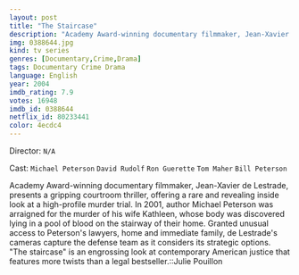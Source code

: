 ```yaml
---
layout: post
title: "The Staircase"
description: "Academy Award-winning documentary filmmaker, Jean-Xavier de Lestrade, presents a gripping courtroom thriller, offering a rare and revealing inside look at a high-profile murder trial. In 2001, author Michael Peterson was arraigned for the murder of his wife Kathleen, whose body was discovered lying in a pool of blood on the stairway of their home. Granted unusual access to Peterson's lawyers, home and immediate family, de Lestrade's cameras cap.."
img: 0388644.jpg
kind: tv series
genres: [Documentary,Crime,Drama]
tags: Documentary Crime Drama 
language: English
year: 2004
imdb_rating: 7.9
votes: 16948
imdb_id: 0388644
netflix_id: 80233441
color: 4ecdc4
---
```

Director: `N/A`  

Cast: `Michael Peterson` `David Rudolf` `Ron Guerette` `Tom Maher` `Bill Peterson` 

Academy Award-winning documentary filmmaker, Jean-Xavier de Lestrade, presents a gripping courtroom thriller, offering a rare and revealing inside look at a high-profile murder trial. In 2001, author Michael Peterson was arraigned for the murder of his wife Kathleen, whose body was discovered lying in a pool of blood on the stairway of their home. Granted unusual access to Peterson's lawyers, home and immediate family, de Lestrade's cameras capture the defense team as it considers its strategic options. "The staircase" is an engrossing look at contemporary American justice that features more twists than a legal bestseller.::Julie Pouillon